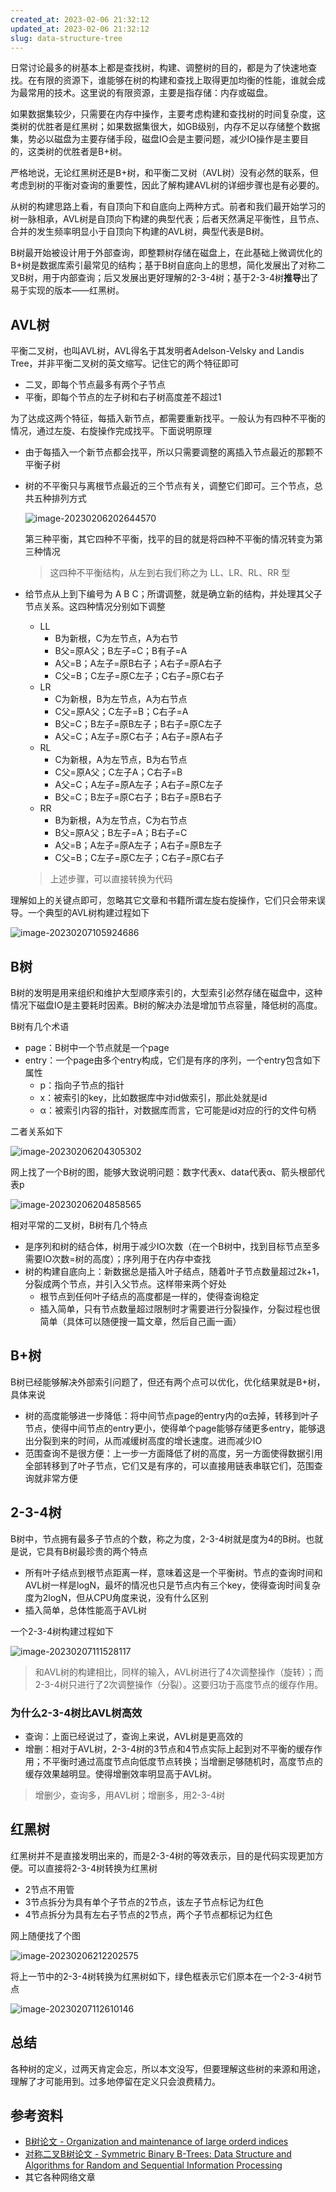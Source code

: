 ```yaml
---
created_at: 2023-02-06 21:32:12
updated_at: 2023-02-06 21:32:12
slug: data-structure-tree
---
```


日常讨论最多的树基本上都是查找树，构建、调整树的目的，都是为了快速地查找。在有限的资源下，谁能够在树的构建和查找上取得更加均衡的性能，谁就会成为最常用的技术。这里说的有限资源，主要是指存储：内存或磁盘。

如果数据集较少，只需要在内存中操作，主要考虑构建和查找树的时间复杂度，这类树的优胜者是红黑树；如果数据集很大，如GB级别，内存不足以存储整个数据集，势必以磁盘为主要存储手段，磁盘IO会是主要问题，减少IO操作是主要目的，这类树的优胜者是B+树。

严格地说，无论红黑树还是B+树，和平衡二叉树（AVL树）没有必然的联系，但考虑到树的平衡对查询的重要性，因此了解构建AVL树的详细步骤也是有必要的。

从树的构建思路上看，有自顶向下和自底向上两种方式。前者和我们最开始学习的树一脉相承，AVL树是自顶向下构建的典型代表；后者天然满足平衡性，且节点、合并的发生频率明显小于自顶向下构建的AVL树，典型代表是B树。

B树最开始被设计用于外部查询，即整颗树存储在磁盘上，在此基础上微调优化的B+树是数据库索引最常见的结构；基于B树自底向上的思想，简化发展出了对称二叉B树，用于内部查询；后又发展出更好理解的2-3-4树；基于2-3-4树**推导**出了易于实现的版本——红黑树。

## AVL树

平衡二叉树，也叫AVL树，AVL得名于其发明者Adelson-Velsky and Landis Tree，并非平衡二叉树的英文缩写。记住它的两个特征即可

- 二叉，即每个节点最多有两个子节点
- 平衡，即每个节点的左子树和右子树高度差不超过1

为了达成这两个特征，每插入新节点，都需要重新找平。一般认为有四种不平衡的情况，通过左旋、右旋操作完成找平。下面说明原理

- 由于每插入一个新节点都会找平，所以只需要调整的离插入节点最近的那颗不平衡子树

- 树的不平衡只与离根节点最近的三个节点有关，调整它们即可。三个节点，总共五种排列方式

  ![image-20230206202644570](https://gdz.oss-cn-shenzhen.aliyuncs.com/local/image-20230206202644570.png)

  第三种平衡，其它四种不平衡，找平的目的就是将四种不平衡的情况转变为第三种情况

  > 这四种不平衡结构，从左到右我们称之为 LL、LR、RL、RR 型

- 给节点从上到下编号为 A B C；所谓调整，就是确立新的结构，并处理其父子节点关系。这四种情况分别如下调整

  - LL
    - B为新根，C为左节点，A为右节
    - B父=原A父；B左子=C；B有子=A
    - A父=B；A左子=原B右子；A右子=原A右子
    - C父=B；C左子=原C左子；C右子=原C右子
  - LR
    - C为新根，B为左节点，A为右节点
    - C父=原A父；C左子=B；C右子=A
    - B父=C；B左子=原B左子；B右子=原C左子
    - A父=C；A左子=原C右子；A右子=原A右子
  - RL
    - C为新根，A为左节点，B为右节点
    - C父=原A父；C左子A；C右子=B
    - A父=C；A左子=原A左子；A右子=原C左子
    - B父=C；B左子=原C右子；B右子=原B右子
  - RR
    - B为新根，A为左节点，C为右节点
    - B父=原A父；B左子=A；B右子=C
    - A父=B；A左子=原A左子；A右子=原B左子
    - C父=B；C左子=原C左子；C右子=原C右子

  > 上述步骤，可以直接转换为代码

理解如上的关键点即可，忽略其它文章和书籍所谓左旋右旋操作，它们只会带来误导。一个典型的AVL树构建过程如下

![image-20230207105924686](https://gdz.oss-cn-shenzhen.aliyuncs.com/local/image-20230207105924686.png)

## B树

B树的发明是用来组织和维护大型顺序索引的，大型索引必然存储在磁盘中，这种情况下磁盘IO是主要耗时因素。B树的解决办法是增加节点容量，降低树的高度。

B树有几个术语

- page：B树中一个节点就是一个page
- entry：一个page由多个entry构成，它们是有序的序列，一个entry包含如下属性
  - p：指向子节点的指针
  - x：被索引的key，比如数据库中对id做索引，那此处就是id
  - α：被索引内容的指针，对数据库而言，它可能是id对应的行的文件句柄

二者关系如下

![image-20230206204305302](https://gdz.oss-cn-shenzhen.aliyuncs.com/local/image-20230206204305302.png)

网上找了一个B树的图，能够大致说明问题：数字代表x、data代表α、箭头根部代表p

![image-20230206204858565](https://gdz.oss-cn-shenzhen.aliyuncs.com/local/image-20230206204858565.png)

相对平常的二叉树，B树有几个特点

- 是序列和树的结合体，树用于减少IO次数（在一个B树中，找到目标节点至多需要IO次数=树的高度）；序列用于在内存中查找
- 树的构建自底向上：新数据总是插入叶子结点，随着叶子节点数量超过2k+1，分裂成两个节点，并引入父节点。这样带来两个好处
  - 根节点到任何叶子结点的高度都是一样的，使得查询稳定
  - 插入简单，只有节点数量超过限制时才需要进行分裂操作，分裂过程也很简单（具体可以随便搜一篇文章，然后自己画一画）

## B+树

B树已经能够解决外部索引问题了，但还有两个点可以优化，优化结果就是B+树，具体来说

- 树的高度能够进一步降低：将中间节点page的entry内的α去掉，转移到叶子节点，使得中间节点的entry更小，使得单个page能够存储更多entry，能够退出分裂到来的时间，从而减缓树高度的增长速度。进而减少IO
- 范围查询不是很方便：上一步一方面降低了树的高度，另一方面使得数据引用全部转移到了叶子节点，它们又是有序的，可以直接用链表串联它们，范围查询就非常方便

## 2-3-4树

B树中，节点拥有最多子节点的个数，称之为度，2-3-4树就是度为4的B树。也就是说，它具有B树最珍贵的两个特点

- 所有叶子结点到根节点距离一样，意味着这是一个平衡树。节点的查询时间和AVL树一样是logN，最坏的情况也只是节点内有三个key，使得查询时间复杂度为2logN，但从CPU角度来说，没有什么区别
- 插入简单，总体性能高于AVL树

一个2-3-4树构建过程如下

![image-20230207111528117](https://gdz.oss-cn-shenzhen.aliyuncs.com/local/image-20230207111528117.png)

> 和AVL树的构建相比，同样的输入，AVL树进行了4次调整操作（旋转）；而2-3-4树只进行了2次调整操作（分裂）。这要归功于高度节点的缓存作用。

### 为什么2-3-4树比AVL树高效

- 查询：上面已经说过了，查询上来说，AVL树是更高效的
- 增删：相对于AVL树，2-3-4树的3节点和4节点实际上起到对不平衡的缓存作用；不平衡时通过高度节点向低度节点转换；当增删足够随机时，高度节点的缓存效果越明显。使得增删效率明显高于AVL树。

> 增删少，查询多，用AVL树；增删多，用2-3-4树

## 红黑树

红黑树并不是直接发明出来的，而是2-3-4树的等效表示，目的是代码实现更加方便。可以直接将2-3-4树转换为红黑树

- 2节点不用管
- 3节点拆分为具有单个子节点的2节点，该左子节点标记为红色
- 4节点拆分为具有左右子节点的2节点，两个子节点都标记为红色

网上随便找了个图

![image-20230206212202575](https://gdz.oss-cn-shenzhen.aliyuncs.com/local/image-20230206212202575.png)

将上一节中的2-3-4树转换为红黑树如下，绿色框表示它们原本在一个2-3-4树节点

![image-20230207112610146](https://gdz.oss-cn-shenzhen.aliyuncs.com/local/image-20230207112610146.png)

## 总结

各种树的定义，过两天肯定会忘，所以本文没写，但要理解这些树的来源和用途，理解了才可能用到。过多地停留在定义只会浪费精力。

## 参考资料

- [B树论文 - Organization and maintenance of large orderd indices](https://dl.acm.org/doi/pdf/10.1145/1734663.1734671)
- [对称二叉B树论文 - Symmetric Binary B-Trees: Data Structure and Algorithms for Random and Sequential Information Processing](https://docs.lib.purdue.edu/cgi/viewcontent.cgi?article=1457&context=cstech)
- 其它各种网络文章
